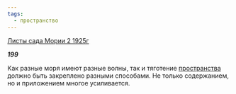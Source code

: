 ```yaml
---
tags:
  - пространство
---
```

[Листы сада Мории 2 1925г](https://127.0.0.1:4002/agni/1925)

___199___

Как разные моря имеют разные волны, так и тяготение [пространства](../../../tags/#пространство) должно быть закреплено разными способами. Не только содержанием, но и приложением многое усиливается.   

   


